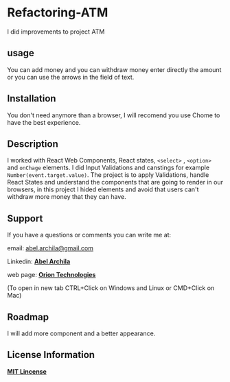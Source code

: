 # Refactoring-ATM
I did improvements to project ATM

## usage
You can add money and you can withdraw money enter directly the amount or you can use the arrows in the field of text.

## Installation
You don't need anymore than a browser, I will recomend you use Chome to have the best experience.

## Description
I worked with React Web Components, React states, `<select>` , `<option>` and `onChage` elements.
I did Input Validations and canstings for example `Number(event.target.value)`.
The project is to apply Validations, handle React States and understand the components that are going to render in our browsers, in this project I hided elements and avoid that users can't withdraw more money that they can have.

## Support
If you have a questions or comments you can write me at: 

email: <abel.archila@gmail.com>

Linkedin: **[Abel Archila](https://www.linkedin.com/in/abelarchila/)** 

web page: **[Orion Technologies](http://oriontechnologiesgt.com)**

(To open in new tab CTRL+Click on Windows and Linux or CMD+Click on Mac)

## Roadmap
I will add more component and a better appearance.

## License Information
**[MIT Lincense](https://opensource.org/licenses/MIT)**
